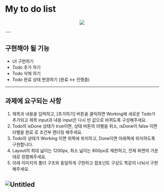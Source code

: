 # My to do list
<p align="center"><img src=https://user-images.githubusercontent.com/108657283/185286674-7f656f03-df01-4de7-aea5-e63f19a4e6ee.gif></p>
---

## 구현해야 될 기능
- UI 구현하기
- Todo 추가 하기
- Todo 삭제 하기
- Todo 완료 상태 변경하기 (완료 ↔ 진행중)
---

## 과제에 요구되는 사항 
1. 제목과 내용을 입력하고, [추가하기] 버튼을 클릭하면 Working에 새로운 Todo가 추가되고 제목 input과 내용 input은 다시 빈 값으로 바뀌도록 구성해주세요.
2. Todo의 isDone 상태가 true이면, 상태 버튼의 라벨을 취소, isDone이 false 이면 라벨을 완료 로 조건부 렌더링 해주세요. 
3. Todo의 상태가 Working 이면 위쪽에 위치하고, Done이면 아래쪽에 위치하도록 구현합니다.
4. Layout의 최대 넓이는 1200px, 최소 넓이는 800px로 제한하고, 전체 화면의 가운데로 정렬해주세요.
5. 아래 이미지의 폴더 구조와 동일하게 구현하고 컴포넌트 구성도 똑같이 나눠서 구현해주세요.

![Untitled](https://teamsparta.notion.site/image/https%3A%2F%2Fs3-us-west-2.amazonaws.com%2Fsecure.notion-static.com%2F533e8a8e-a4a5-41c7-9d40-b26a285afbd2%2FUntitled.png?table=block&id=17a35abe-5849-483c-8fe6-457dd0c418b6&spaceId=83c75a39-3aba-4ba4-a792-7aefe4b07895&width=530&userId=&cache=v2)
---
